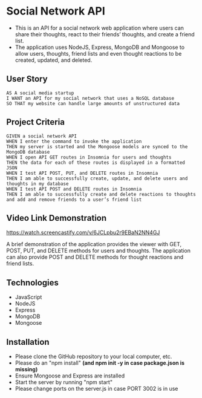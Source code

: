 # Social Network API

- This is an API for a social network web application where users can share their thoughts, react to their friends’ thoughts, and create a friend list. 
- The application uses NodeJS, Express, MongoDB and Mongoose to allow users, thoughts, friend lists and even thought reactions to be created, updated, and deleted.

## User Story

```
AS A social media startup
I WANT an API for my social network that uses a NoSQL database
SO THAT my website can handle large amounts of unstructured data
```

## Project Criteria

```
GIVEN a social network API
WHEN I enter the command to invoke the application
THEN my server is started and the Mongoose models are synced to the MongoDB database
WHEN I open API GET routes in Insomnia for users and thoughts
THEN the data for each of these routes is displayed in a formatted JSON
WHEN I test API POST, PUT, and DELETE routes in Insomnia
THEN I am able to successfully create, update, and delete users and thoughts in my database
WHEN I test API POST and DELETE routes in Insomnia
THEN I am able to successfully create and delete reactions to thoughts and add and remove friends to a user’s friend list
```

## Video Link Demonstration

https://watch.screencastify.com/v/6JCLpbu2r9EBaN2NN4GJ 

A brief demonstration of the application provides the viewer with GET, POST, PUT, and DELETE methods for users and thoughts.
The application can also provide POST and DELETE methods for thought reactions and friend lists.

## Technologies

- JavaScript
- NodeJS
- Express
- MongoDB
- Mongoose

## Installation

- Please clone the GitHub repository to your local computer, etc.
- Please do an "npm install" **(and npm init -y in case package.json is missing)**
- Ensure Mongoose and Express are installed
- Start the server by running "npm start"
- Please change ports on the server.js in case PORT 3002 is in use
